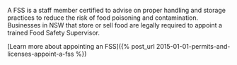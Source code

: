 A FSS is a staff member certified to advise on proper handling and storage practices to reduce the risk of food poisoning and contamination. Businesses in NSW that store or sell food are legally required to appoint a trained Food Safety Supervisor.

[Learn more about appointing an FSS]({% post_url 2015-01-01-permits-and-licenses-appoint-a-fss %})